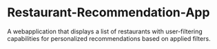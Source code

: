 # Restaurant-Recommendation-App
A webapplication that displays a list of restaurants with user-filtering capabilities for personalized recommendations based on applied filters.
